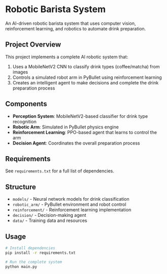 # Robotic Barista System

An AI-driven robotic barista system that uses computer vision, reinforcement learning, and robotics to automate drink preparation.

## Project Overview

This project implements a complete AI robotic system that:
1. Uses a MobileNetV2 CNN to classify drink types (coffee/matcha) from images
2. Controls a simulated robot arm in PyBullet using reinforcement learning
3. Creates an intelligent agent to make decisions and complete the drink preparation process

## Components

- **Perception System**: MobileNetV2-based classifier for drink type recognition
- **Robotic Arm**: Simulated in PyBullet physics engine
- **Reinforcement Learning**: PPO-based agent that learns to control the arm
- **Decision Agent**: Coordinates the overall preparation process

## Requirements

See `requirements.txt` for a full list of dependencies.

## Structure

- `models/` - Neural network models for drink classification
- `robotic_arm/` - PyBullet environment and robot control
- `reinforcement/` - Reinforcement learning implementation
- `decision/` - Decision-making agent
- `data/` - Training data and resources

## Usage

```bash
# Install dependencies
pip install -r requirements.txt

# Run the complete system
python main.py
